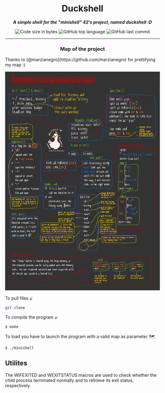 
<h1 align="center">
	Duckshell
</h1>

<p align="center">
	<b><i>A simple shell for the "minishell" 42's project, named duckshell :D</i></b><br>
</p>
<p align="center">
	<img alt="Code size in bytes" src="https://img.shields.io/github/languages/code-size/skyheis/42_minishell" />
	<img alt="GitHub top language" src="https://img.shields.io/github/languages/top/skyheis/42_minishell?label=C&style=plastic" />
	<img alt="GitHub last commit" src="https://img.shields.io/github/last-commit/skyheis/42_minishell?color=green" />
</p>


---

<h3 align="center">
	Map of the project
</h3>
Thanks to [@marzianegro](https://github.com/marzianegro) for prettifying my map :)
<p align="center">
	<img src="https://github.com/skyheis/42_minishell/blob/main/duckmap.jpg" />

</p>


To pull files ↙️
```bash
git clone
```
To compile the program ↙️

```bash
$ make
```
To load you have to launch the program with a valid map as parameter 🗺️
```bash
$ ./minishell
```

## Utilites

The WIFEXITED and WEXITSTATUS macros are used to check whether the child process terminated normally and to retrieve its exit status, respectively.
